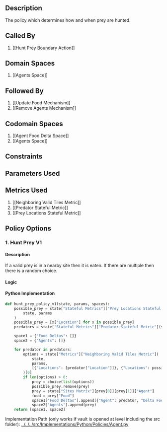 ## Description

The policy which determines how and when prey are hunted.
## Called By
1. [[Hunt Prey Boundary Action]]
## Domain Spaces
1. [[Agents Space]]
## Followed By
1. [[Update Food Mechanism]]
2. [[Remove Agents Mechanism]]
## Codomain Spaces
1. [[Agent Food Delta Space]]
2. [[Agents Space]]
## Constraints
## Parameters Used
## Metrics Used
1. [[Neighboring Valid Tiles Metric]]
2. [[Predator Stateful Metric]]
3. [[Prey Locations Stateful Metric]]
## Policy Options
### 1. Hunt Prey V1
#### Description
If a valid prey is in a nearby site then it is eaten. If there are multiple then there is a random choice.
#### Logic

#### Python Implementation
```python
def hunt_prey_policy_v1(state, params, spaces):
    possible_prey = state["Stateful Metrics"]["Prey Locations Stateful Metric"](
        state, params
    )
    possible_prey = [x["Location"] for x in possible_prey]
    predators = state["Stateful Metrics"]["Predator Stateful Metric"](state, params)

    space1 = {"Food Deltas": []}
    space2 = {"Agents": []}

    for predator in predators:
        options = state["Metrics"]["Neighboring Valid Tiles Metric"](
            state,
            params,
            [{"Locations": [predator["Location"]]}, {"Locations": possible_prey}],
        )[0]
        if len(options) > 0:
            prey = choice(list(options))
            possible_prey.remove(prey)
            prey = state["Sites Matrix"][prey[0]][prey[1]]["Agent"]
            food = prey["Food"]
            space1["Food Deltas"].append({"Agent": predator, "Delta Food": food})
            space2["Agents"].append(prey)
    return [space1, space2]
```
Implementation Path (only works if vault is opened at level including the src folder): [../../../src/Implementations/Python/Policies/Agent.py](../../../src/Implementations/Python/Policies/Agent.py)

